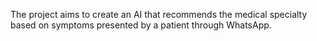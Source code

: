 The project aims to create an AI that recommends the medical specialty based on symptoms presented by a patient through WhatsApp.
